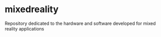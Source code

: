 # mixedreality
Repository dedicated to the hardware and software developed for mixed reality applications
